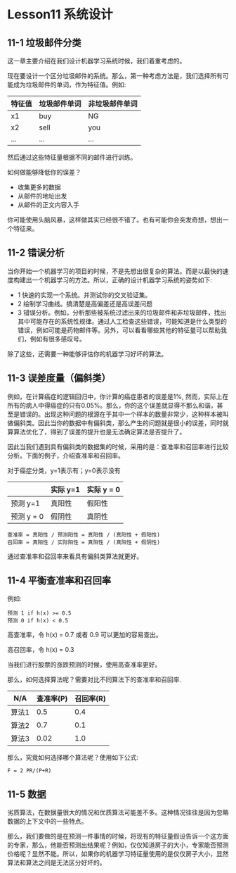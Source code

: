 # Lesson11 系统设计

## 11-1 垃圾邮件分类

这一章主要介绍在我们设计机器学习系统时候，我们着重考虑的。

现在要设计一个区分垃圾邮件的系统。那么，第一种考虑方法是，我们选择所有可能成为垃圾邮件的单词，作为特征值。例如:

| 特征值 | 垃圾邮件单词 | 非垃圾邮件单词 |
| ----- | -----------|-------------|
| x1 | buy | NG |
| x2 | sell | you |
| ... | ... | ... |

然后通过这些特征量根据不同的邮件进行训练。

如何做能够降低你的误差？

* 收集更多的数据
* 从邮件的地址出发
* 从邮件的正文内容入手

你可能使用头脑风暴，这样做其实已经很不错了。也有可能你会突发奇想，想出一个特征来。

## 11-2 错误分析

当你开始一个机器学习的项目的时候，不是先想出很复杂的算法。而是以最快的速度构建出一个机器学习的方法。所以，正确的设计机器学习系统的姿势如下:

* 1 快速的实现一个系统。并测试你的交叉验证集。
* 2 绘制学习曲线。搞清楚是高偏差还是高误差问题
* 3 错误分析。例如，分析那些被系统过滤出来的垃圾邮件和非垃圾邮件，找出其中可能存在的系统性规律。通过人工检查这些错误，可能知道是什么类型的错误，例如可能是药物邮件等。另外，可以看看哪些其他的特征量可以帮助我们，例如有很多感叹号。

除了这些，还需要一种能够评估你的机器学习好坏的算法。

## 11-3 误差度量（偏斜类）

例如，在计算癌症的逻辑回归中，你计算的癌症患者的误差是1%, 然而，实际上在所有的病人中得癌症的只有0.05%。那么，你的这个误差就显得不那么和谐，甚至是错误的。出现这种问题的根源在于其中一个样本的数量非常少，这种样本被叫做偏斜类。因此当你的数据中有偏斜类，那么产生的问题就是很小的误差，同时就算算法优化了，得到了误差的提升也是无法确定算法是否提升了。

因此当我们遇到具有偏斜类的数据集的时候，采用的是：查准率和召回率进行比较分析。下面的例子，介绍查准率和召回率。

对于癌症分类，y=1表示有；y=0表示没有

| | 实际 y=1 | 实际 y = 0 |
|---| ------- | ----------|
| 预测 y=1 | 真阳性  |  假阳性 |
| 预测 y = 0 | 假阴性 | 真阴性 |

	查准率 = 真阳性 / 预测阳性 = 真阳性 / (真阳性 + 假阳性)
	召回率 = 真阳性 / 实际阳性 = 真阳性 / (真阳性 + 假阴性)
	
通过查准率和召回率来看具有偏斜类算法就更好。

## 11-4 平衡查准率和召回率

例如:

	预测 1 if h(x) >= 0.5
	预测 0 if h(x) < 0.5
	
高查准率，令 h(x) = 0.7 或者 0.9 可以更加的容易查出。

高召回率，令 h(x) = 0.3 

当我们进行股票的涨跌预测的时候，使用高查准率更好。

那么，如何选择算法呢？需要对比不同算法下的查准率和召回率.

| N/A | 查准率(P) | 召回率(R) |
| ----|-------|-------|
| 算法1  | 0.5 | 0.4 |
| 算法2 | 0.7 | 0.1 |
|算法3 | 0.02 | 1.0 |

那么，究竟如何选择哪个算法呢？使用如下公式:

	F = 2 PR/(P+R)
	
## 11-5 数据

 劣质算法，在数据量很大的情况和优质算法可能差不多。这种情况往往是因为忽略数据的上下文中的一些特点。
 
 那么，我们要做的是在预测一件事情的时候，将现有的特征量假设告诉一个这方面的专家，那么，他能否预测出结果呢？例如，仅仅知道房子的大小，专家能否预测价格呢？显然不能。所以，如果你的机器学习特征量使用的是仅仅房子大小，显然算法和算法之间是无法区分好坏的。



